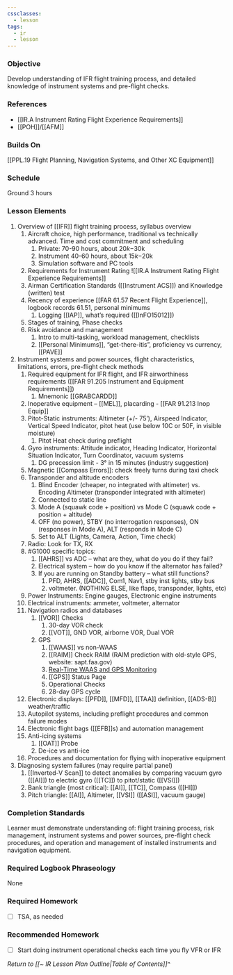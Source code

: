 ```yaml
---
cssclasses:
  - lesson
tags:
  - ir
  - lesson
---
```

### Objective
Develop understanding of IFR flight training process, and detailed knowledge of instrument systems and pre-flight checks.

### References
- [[IR.A Instrument Rating Flight Experience Requirements]]
- [[POH]]/[[AFM]] 

### Builds On
[[PPL.19 Flight Planning, Navigation Systems, and Other XC Equipment]]

### Schedule
Ground 3 hours

### Lesson Elements
1. Overview of [[IFR]] flight training process, syllabus overview 
	1. Aircraft choice, high performance, traditional vs technically advanced. Time and cost commitment and scheduling 
		1. Private: 70-90 hours, about $20k-$30k
		2. Instrument 40-60 hours, about $15k-$20k
		3. Simulation software and PC tools 
	2. Requirements for Instrument Rating ![[IR.A Instrument Rating Flight Experience Requirements]]
	3. Airman Certification Standards ([[Instrument ACS]]) and Knowledge (written) test
	4. Recency of experience [[FAR 61.57 Recent Flight Experience]], logbook records 61.51, personal minimums 
		1. Logging [[IAP]], what’s required  ([[InFO15012]])
	5. Stages of training, Phase checks 
	6. Risk avoidance and management 
		1. Intro to multi-tasking, workload management, checklists 
		2. [[Personal Minimums]], “get-there-itis”, proficiency vs currency, [[PAVE]] 
2. Instrument systems and power sources, flight characteristics, limitations, errors, pre-flight check methods 
	1. Required equipment for IFR flight, and IFR airworthiness requirements ([[FAR 91.205 Instrument and Equipment Requirements]])
		1. Mnemonic [[GRABCARDD]]
	2. Inoperative equipment – [[MEL]], placarding - [[FAR 91.213 Inop Equip]]
	3. Pitot-Static instruments: Altimeter (+/- 75’), Airspeed Indicator, Vertical Speed Indicator, pitot heat (use below 10C or 50F, in visible moisture) 
		1. Pitot Heat check during preflight
	4. Gyro instruments: Attitude indicator, Heading Indicator, Horizontal Situation Indicator, Turn Coordinator, vacuum systems 
		1. DG precession limit - 3° in 15 minutes (industry suggestion)
	5. Magnetic [[Compass Errors]]: check freely turns during taxi check
	6. Transponder and altitude encoders
		1. Blind Encoder (cheaper, no integrated with altimeter) vs. Encoding Altimeter (transponder integrated with altimeter)
		2. Connected to static line
		3. Mode A (squawk code + position) vs Mode C (squawk code + position + altitude)
		4. OFF (no power), STBY (no interrogation responses), ON (responses in Mode A), ALT (responds in Mode C)
		5. Set to ALT (Lights, Camera, Action, Time check)
	7. Radio: Look for TX, RX
	8. #G1000 specific topics: 
		1. [[AHRS]] vs ADC – what are they, what do you do if they fail?
		2. Electrical system – how do you know if the alternator has failed? 
		3. If you are running on Standby battery – what still functions?
			1. PFD, AHRS, [[ADC]], Com1, Nav1, stby inst lights, stby bus 
			2. voltmeter. (NOTHING ELSE, like flaps, transponder, lights, etc) 
	9. Power Instruments: Engine gauges, Electronic engine instruments
	10. Electrical instruments: ammeter, voltmeter, alternator 
	11. Navigation radios and databases 
		1. [[VOR]] Checks
			1. 30-day VOR check
			2. [[VOT]], GND VOR, airborne VOR, Dual VOR
		3. GPS 
			1. [[WAAS]] vs non-WAAS
			2. [[RAIM]] Check RAIM (RAIM prediction with old-style GPS, website: sapt.faa.gov)
			3. [Real-Time WAAS and GPS Monitoring](https://www.nstb.tc.faa.gov/realtime-plots.html)
			4. [[GPS]] Status Page
			5. Operational Checks
			6. 28-day GPS cycle
	12. Electronic displays: [[PFD]], [[MFD]], [[TAA]] definition, [[ADS-B]] weather/traffic
	13. Autopilot systems, including preflight procedures and common failure modes 
	14. Electronic flight bags ([[EFB]]s) and automation management 
	15. Anti-icing systems 
		1. [[OAT]] Probe
		2. De-ice vs anti-ice
	16. Procedures and documentation for flying with inoperative equipment 
3. Diagnosing system failures (may require partial panel)
	1. [[Inverted-V Scan]] to detect anomalies by comparing vacuum gyro ([[AI]]) to electric gyro ([[TC]]) to pitot/static ([[VSI]])
	2. Bank triangle (most critical): [[AI]], [[TC]], Compass ([[HI]]) 
	3. Pitch triangle: [[AI]], Altimeter, [[VSI]] ([[ASI]], vacuum gauge) 

### Completion Standards
Learner must demonstrate understanding of: flight training process, risk management, instrument systems and power sources, pre-flight check procedures, and operation and management of installed instruments and navigation equipment.

### Required Logbook Phraseology
None

### Required Homework
- [ ] TSA, as needed

### Recommended Homework
- [ ] Start doing instrument operational checks each time you fly VFR or IFR

*Return to [[~ IR Lesson Plan Outline|Table of Contents]]^*